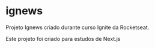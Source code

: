 # ignews

Projeto Ignews criado durante curso Ignite da Rocketseat.

Este projeto foi criado para estudos de Next.js
